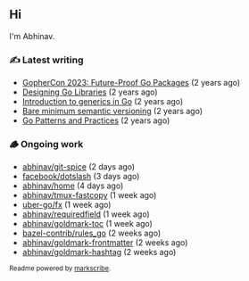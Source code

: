 ## Hi

I'm Abhinav.

### ✍️ Latest writing


- [GopherCon 2023: Future-Proof Go Packages](https://abhinavg.net/2023/09/27/future-proof-packages/) (2 years ago)
- [Designing Go Libraries](https://abhinavg.net/2022/12/06/designing-go-libraries/) (2 years ago)
- [Introduction to generics in Go](https://abhinavg.net/2022/11/23/generics-intro/) (2 years ago)
- [Bare minimum semantic versioning](https://abhinavg.net/2022/11/07/semver/) (2 years ago)
- [Go Patterns and Practices](https://abhinavg.net/2022/09/19/go-patterns-and-practices-talk/) (2 years ago)

### 🪵 Ongoing work


- [abhinav/git-spice](https://github.com/abhinav/git-spice) (2 days ago)
- [facebook/dotslash](https://github.com/facebook/dotslash) (3 days ago)
- [abhinav/home](https://github.com/abhinav/home) (4 days ago)
- [abhinav/tmux-fastcopy](https://github.com/abhinav/tmux-fastcopy) (1 week ago)
- [uber-go/fx](https://github.com/uber-go/fx) (1 week ago)
- [abhinav/requiredfield](https://github.com/abhinav/requiredfield) (1 week ago)
- [abhinav/goldmark-toc](https://github.com/abhinav/goldmark-toc) (1 week ago)
- [bazel-contrib/rules_go](https://github.com/bazel-contrib/rules_go) (2 weeks ago)
- [abhinav/goldmark-frontmatter](https://github.com/abhinav/goldmark-frontmatter) (2 weeks ago)
- [abhinav/goldmark-hashtag](https://github.com/abhinav/goldmark-hashtag) (2 weeks ago)

<sub>Readme powered by [markscribe](https://github.com/muesli/markscribe).</sub>
